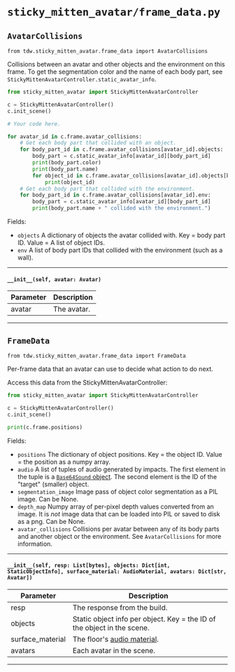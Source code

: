 # `sticky_mitten_avatar/frame_data.py`

## `AvatarCollisions`

`from tdw.sticky_mitten_avatar.frame_data import AvatarCollisions`

Collisions between an avatar and other objects and the environment on this frame.
To get the segmentation color and the name of each body part, see `StickyMittenAvatarController.static_avatar_info`.

```python
from sticky_mitten_avatar import StickyMittenAvatarController

c = StickyMittenAvatarController()
c.init_scene()

# Your code here.

for avatar_id in c.frame.avatar_collisions:
    # Get each body part that collided with an object.
    for body_part_id in c.frame.avatar_collisions[avatar_id].objects:
        body_part = c.static_avatar_info[avatar_id][body_part_id]
        print(body_part.color)
        print(body_part.name)
        for object_id in c.frame.avatar_collisions[avatar_id].objects[body_part_id]:
            print(object_id)
    # Get each body part that collided with the environment.
    for body_part_id in c.frame.avatar_collisions[avatar_id].env:
        body_part = c.static_avatar_info[avatar_id][body_part_id]
        print(body_part.name + " collided with the environment.")
```

Fields:

- `objects` A dictionary of objects the avatar collided with. Key = body part ID. Value = A list of object IDs.
- `env` A list of body part IDs that collided with the environment (such as a wall).

***

#### `__init__(self, avatar: Avatar)`


| Parameter | Description |
| --- | --- |
| avatar | The avatar. |

***

## `FrameData`

`from tdw.sticky_mitten_avatar.frame_data import FrameData`

Per-frame data that an avatar can use to decide what action to do next.

Access this data from the StickyMittenAvatarController:

```python
from sticky_mitten_avatar import StickyMittenAvatarController

c = StickyMittenAvatarController()
c.init_scene()

print(c.frame.positions)
```

Fields:

- `positions` The dictionary of object positions. Key = the object ID. Value = the position as a numpy array.
- `audio` A list of tuples of audio generated by impacts. The first element in the tuple is a [`Base64Sound` object](https://github.com/threedworld-mit/tdw/blob/master/Documentation/python/py_impact.md#base64sound).
          The second element is the ID of the "target" (smaller) object.
- `segmentation_image` Image pass of object color segmentation as a PIL image. Can be None.
- `depth_map` Numpy array of per-pixel depth values converted from an image. It is _not_ image data that can be loaded into PIL or saved to disk as a png. Can be None.
- `avatar_collisions` Collisions per avatar between any of its body parts and another object or the environment.
                      See `AvatarCollisions` for more information.

***

#### `__init__(self, resp: List[bytes], objects: Dict[int, StaticObjectInfo], surface_material: AudioMaterial, avatars: Dict[str, Avatar])`


| Parameter | Description |
| --- | --- |
| resp | The response from the build. |
| objects | Static object info per object. Key = the ID of the object in the scene. |
| surface_material | The floor's [audio material](https://github.com/threedworld-mit/tdw/blob/master/Documentation/python/py_impact.md#audiomaterialenum). |
| avatars | Each avatar in the scene. |

***

